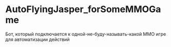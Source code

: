# AutoFlyingJasper_forSomeMMOGame
 Бот, который подключается к одной-не-буду-называть-какой ММО игре для автоматизации действий
